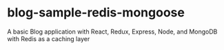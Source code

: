 # blog-sample-redis-mongoose
A basic Blog application with React, Redux, Express, Node, and MongoDB with Redis as a caching layer
